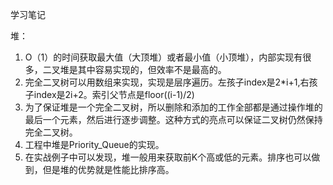 学习笔记

堆：
1. O（1）的时间获取最大值（大顶堆）或者最小值（小顶堆），内部实现有很多，二叉堆是其中容易实现的，但效率不是最高的。
2. 完全二叉树可以用数组来实现，实现是层序遍历。左孩子index是2*i+1,右孩子index是2i+2。索引父节点是floor((i-1)/2)
3. 为了保证堆是一个完全二叉树，所以删除和添加的工作全部都是通过操作堆的最后一个元素，然后进行逐步调整。这种方式的亮点可以保证二叉树仍然保持完全二叉树。
4. 工程中堆是Priority_Queue的实现。
5. 在实战例子中可以发现，堆一般用来获取前K个高或低的元素。排序也可以做到，但是堆的优势就是性能比排序高。

